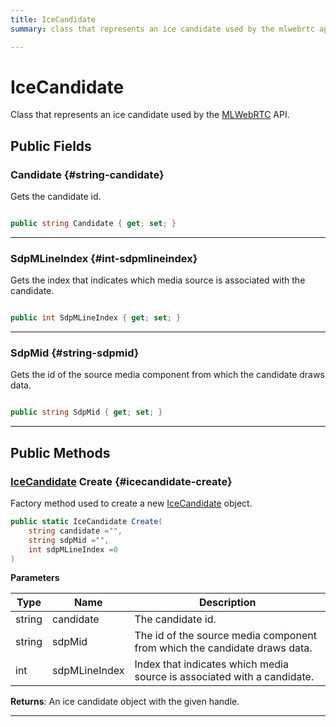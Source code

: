 ```yaml
---
title: IceCandidate
summary: class that represents an ice candidate used by the mlwebrtc api. 

---
```


# IceCandidate




Class that represents an ice candidate used by the [MLWebRTC](/versioned_docs/version-03-Jan-2023/unity-api/api/UnityEngine.XR.MagicLeap/MLWebRTC/UnityEngine.XR.MagicLeap.MLWebRTC.md) API.   





## Public Fields

### Candidate {#string-candidate}

Gets the candidate id. 

```csharp

public string Candidate { get; set; }

```






-----------

### SdpMLineIndex {#int-sdpmlineindex}

Gets the index that indicates which media source is associated with the candidate. 

```csharp

public int SdpMLineIndex { get; set; }

```






-----------

### SdpMid {#string-sdpmid}

Gets the id of the source media component from which the candidate draws data. 

```csharp

public string SdpMid { get; set; }

```






-----------

## Public Methods

### [IceCandidate](/versioned_docs/version-03-Jan-2023/unity-api/api/UnityEngine.XR.MagicLeap/MLWebRTC/UnityEngine.XR.MagicLeap.MLWebRTC.IceCandidate.md) Create {#icecandidate-create}

Factory method used to create a new [IceCandidate](/versioned_docs/version-03-Jan-2023/unity-api/api/UnityEngine.XR.MagicLeap/MLWebRTC/UnityEngine.XR.MagicLeap.MLWebRTC.IceCandidate.md) object. 

```csharp
public static IceCandidate Create(
    string candidate ="",
    string sdpMid ="",
    int sdpMLineIndex =0
)
```


**Parameters**

| Type | Name  | Description  | 
|--|--|--|
| string |candidate|The candidate id.|
| string |sdpMid|The id of the source media component from which the candidate draws data.|
| int |sdpMLineIndex|Index that indicates which media source is associated with a candidate.|






**Returns**: An ice candidate object with the given handle.



-----------

